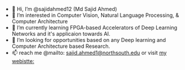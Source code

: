 - 👋 Hi, I’m @sajidahmed12 (Md Sajid Ahmed)
- 👀 I’m interested in Computer Vision, Natural Language Processing, & Computer Architecture
- 🌱 I’m currently learning FPGA-based Accelerators of Deep Learning Networks and it's applicaion towards AI.
- 💞️ I’m looking for opportunities based on any Deep learning and Computer Architecture based Research. 
- 📫 reach me @mailto: sajid.ahmed1@northsouth.edu or visit [my webistte:](sites.google.com/view/sajid-site)

<!---
sajidahmed12/sajidahmed12 is a ✨ special ✨ repository because its `README.md` (this file) appears on your GitHub profile.
You can click the Preview link to take a look at your changes.
--->
